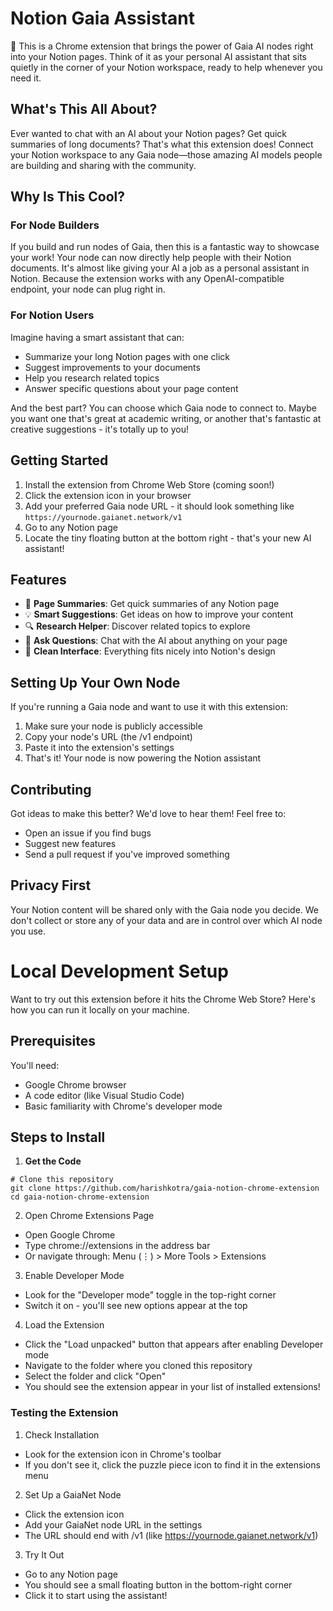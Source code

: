 # Notion Gaia Assistant

👋 This is a Chrome extension that brings the power of Gaia AI nodes right into your Notion pages. Think of it as your personal AI assistant that sits quietly in the corner of your Notion workspace, ready to help whenever you need it.

## What's This All About?

Ever wanted to chat with an AI about your Notion pages? Get quick summaries of long documents? That's what this extension does! Connect your Notion workspace to any Gaia node—those amazing AI models people are building and sharing with the community.

## Why Is This Cool?

### For Node Builders
If you build and run nodes of Gaia, then this is a fantastic way to showcase your work! Your node can now directly help people with their Notion documents. It's almost like giving your AI a job as a personal assistant in Notion. Because the extension works with any OpenAI-compatible endpoint, your node can plug right in.

### For Notion Users
Imagine having a smart assistant that can:
- Summarize your long Notion pages with one click
- Suggest improvements to your documents
- Help you research related topics
- Answer specific questions about your page content

And the best part? You can choose which Gaia node to connect to. Maybe you want one that's great at academic writing, or another that's fantastic at creative suggestions - it's totally up to you!

## Getting Started

1. Install the extension from Chrome Web Store (coming soon!)
2. Click the extension icon in your browser
3. Add your preferred Gaia node URL - it should look something like `https://yournode.gaianet.network/v1`
4. Go to any Notion page
5. Locate the tiny floating button at the bottom right - that's your new AI assistant!

## Features

- 🎯 **Page Summaries**: Get quick summaries of any Notion page
- 💡 **Smart Suggestions**: Get ideas on how to improve your content
- 🔍 **Research Helper**: Discover related topics to explore
- 💬 **Ask Questions**: Chat with the AI about anything on your page
- 🎨 **Clean Interface**: Everything fits nicely into Notion's design

## Setting Up Your Own Node

If you're running a Gaia node and want to use it with this extension:
1. Make sure your node is publicly accessible
2. Copy your node's URL (the /v1 endpoint)
3. Paste it into the extension's settings
4. That's it! Your node is now powering the Notion assistant

## Contributing

Got ideas to make this better? We'd love to hear them! Feel free to:
- Open an issue if you find bugs
- Suggest new features
- Send a pull request if you've improved something

## Privacy First

Your Notion content will be shared only with the Gaia node you decide. We don't collect or store any of your data and are in control over which AI node you use.

# Local Development Setup

Want to try out this extension before it hits the Chrome Web Store? Here's how you can run it locally on your machine.

## Prerequisites

You'll need:
- Google Chrome browser
- A code editor (like Visual Studio Code)
- Basic familiarity with Chrome's developer mode

## Steps to Install

1. **Get the Code**
  ```
  # Clone this repository
  git clone https://github.com/harishkotra/gaia-notion-chrome-extension
  cd gaia-notion-chrome-extension
  ```

2. Open Chrome Extensions Page
- Open Google Chrome
- Type chrome://extensions in the address bar
- Or navigate through: Menu (⋮) > More Tools > Extensions

3. Enable Developer Mode
- Look for the "Developer mode" toggle in the top-right corner
- Switch it on - you'll see new options appear at the top

4. Load the Extension
- Click the "Load unpacked" button that appears after enabling Developer mode
- Navigate to the folder where you cloned this repository
- Select the folder and click "Open"
- You should see the extension appear in your list of installed extensions!

### Testing the Extension

1. Check Installation
- Look for the extension icon in Chrome's toolbar
- If you don't see it, click the puzzle piece icon to find it in the extensions menu

2. Set Up a GaiaNet Node
- Click the extension icon
- Add your GaiaNet node URL in the settings
- The URL should end with /v1 (like https://yournode.gaianet.network/v1)

3. Try It Out
- Go to any Notion page
- You should see a small floating button in the bottom-right corner
- Click it to start using the assistant!